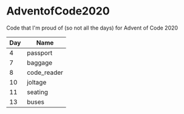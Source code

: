# AdventofCode2020
Code that I'm proud of (so not all the days) for Advent of Code 2020

| Day  | Name        |
| ---- | ----------- |
| 4    | passport    |
| 7    | baggage     |
| 8    | code_reader |
| 10   | joltage     |
| 11   | seating     |
| 13   | buses       |
